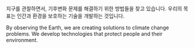 지구를 관찰하면서, 기후변화 문제를 해결하기 위한 방법들을 찾고 있습니다. 우리의 목표는 인간과 환경을 보호하는 기술을 개발하는 것입니다.

By observing the Earth, we are creating solutions to climate change problems. We develop technologies that protect people and their environment.
